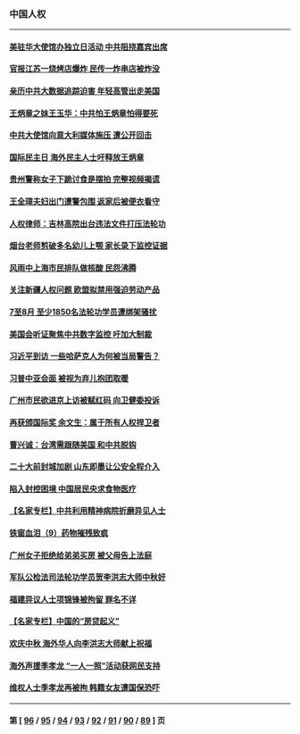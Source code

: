 ### 中国人权
---
#### [美驻华大使馆办独立日活动 中共阻挠嘉宾出席](../../pages/ncid278/n13827240.md) 
#### [官报江苏一烧烤店爆炸 民传一炸串店被炸没](../../pages/ncid278/n13827054.md) 
#### [亲历中共大数据追踪迫害 年轻高管出走美国](../../pages/ncid278/n13826859.md) 
#### [王炳章之妹王玉华：中共怕王炳章怕得要死](../../pages/ncid278/n13826911.md) 
#### [中共大使馆向意大利媒体施压 遭公开回击](../../pages/ncid278/n13826038.md) 
#### [国际民主日 海外民主人士吁释放王炳章](../../pages/ncid278/n13826558.md) 
#### [贵州警称女子下跪讨食是摆拍 完整视频揭谎](../../pages/ncid278/n13826144.md) 
#### [王全璋夫妇出门遭警包围 返家后被便衣看守](../../pages/ncid278/n13826096.md) 
#### [人权律师：吉林高院出台违法文件打压法轮功](../../pages/ncid278/n13825665.md) 
#### [烟台老师剪破多名幼儿上颚 家长录下监控证据](../../pages/ncid278/n13825668.md) 
#### [风雨中上海市民排队做核酸 民怨沸腾](../../pages/ncid278/n13825281.md) 
#### [关注新疆人权问题 欧盟拟禁用强迫劳动产品](../../pages/ncid278/n13825131.md) 
#### [7至8月 至少1850名法轮功学员遭绑架骚扰](../../pages/ncid278/n13824925.md) 
#### [美国会听证聚焦中共数字监控 吁加大制裁](../../pages/ncid278/n13825083.md) 
#### [习近平到访 一些哈萨克人为何被当局警告？](../../pages/ncid278/n13824905.md) 
#### [习普中亚会面 被视为弃儿抱团取暖](../../pages/ncid278/n13824963.md) 
#### [广州市民欲进京上访被赋红码 向卫健委投诉](../../pages/ncid278/n13824766.md) 
#### [再获颁国际奖 余文生：属于所有人权捍卫者](../../pages/ncid278/n13824702.md) 
#### [曹兴诚：台湾需跟随美国 和中共脱钩](../../pages/ncid278/n13824177.md) 
#### [二十大前封城加剧 山东即墨让公安全程介入](../../pages/ncid278/n13824364.md) 
#### [陷入封控困境 中国居民央求食物医疗](../../pages/ncid278/n13823589.md) 
#### [【名家专栏】中共利用精神病院折磨异见人士](../../pages/ncid278/n13823233.md) 
#### [铁窗血泪（9）药物摧残致疯](../../pages/ncid278/n13819243.md) 
#### [广州女子拒绝给弟弟买房 被父母告上法庭](../../pages/ncid278/n13823195.md) 
#### [军队公检法司法轮功学员贺李洪志大师中秋好](../../pages/ncid278/n13822021.md) 
#### [福建异议人士项锦锋被拘留 罪名不详](../../pages/ncid278/n13822521.md) 
#### [【名家专栏】中国的“房贷起义”](../../pages/ncid278/n13821748.md) 
#### [欢庆中秋 海外华人向李洪志大师献上祝福](../../pages/ncid278/n13821687.md) 
#### [海外声援季孝龙 “一人一照”活动获网民支持](../../pages/ncid278/n13821379.md) 
#### [维权人士季孝龙再被拘 韩籍女友遭国保恐吓](../../pages/ncid278/n13821276.md) 

---
#### 第 [ [96](./96.md) / [95](./95.md) / [94](./94.md) / [93](./93.md) / [92](./92.md) / [91](./91.md) / [90](./90.md) / [89](./89.md) ] 页

